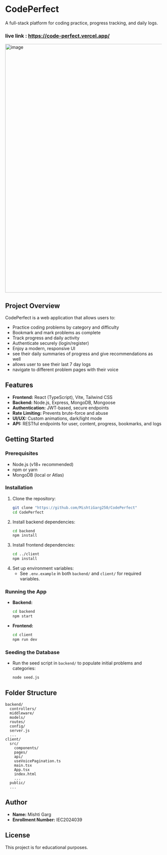 # CodePerfect

A full-stack platform for coding practice, progress tracking, and daily logs. 

### live link : https://code-perfect.vercel.app/

<img width="1700" height="800" alt="image" src="https://github.com/user-attachments/assets/5108cdba-fd47-47cd-99fe-0c4b660e6daf" />


## Project Overview
CodePerfect is a web application that allows users to:
- Practice coding problems by category and difficulty
- Bookmark and mark problems as complete
- Track progress and daily activity
- Authenticate securely (login/register)
- Enjoy a modern, responsive UI
- see their daily summaries of progress and give recommendations as well
- allows user to see their last 7 day logs
- navigate to different problem pages with their voice

## Features
- **Frontend:** React (TypeScript), Vite, Tailwind CSS
- **Backend:** Node.js, Express, MongoDB, Mongoose
- **Authentication:** JWT-based, secure endpoints
- **Rate Limiting:** Prevents brute-force and abuse
- **UI/UX:** Custom animations, dark/light mode
- **API:** RESTful endpoints for user, content, progress, bookmarks, and logs

## Getting Started

### Prerequisites
- Node.js (v18+ recommended)
- npm or yarn
- MongoDB (local or Atlas)

### Installation
1. Clone the repository:
   ```sh
   git clone "https://github.com/MishtiGarg250/CodePerfect"
   cd CodePerfect
   ```
2. Install backend dependencies:
   ```sh
   cd backend
   npm install
   ```
3. Install frontend dependencies:
   ```sh
   cd ../client
   npm install
   ```
4. Set up environment variables:
   - See `.env.example` in both `backend/` and `client/` for required variables.

### Running the App
- **Backend:**
  ```sh
  cd backend
  npm start
  ```
- **Frontend:**
  ```sh
  cd client
  npm run dev
  ```

### Seeding the Database
- Run the seed script in `backend/` to populate initial problems and categories:
  ```sh
  node seed.js
  ```

## Folder Structure
```
backend/
  controllers/
  middleware/
  models/
  routes/
  config/
  server.js
  ...
client/
  src/
    components/
    pages/
    api/
    useVoicePagination.ts
    main.tsx
    App.tsx
    index.html
    ...
  public/
  ...
```

## Author
- **Name:** Mishti Garg
- **Enrollment Number:** IEC2024039

## License
This project is for educational purposes.
